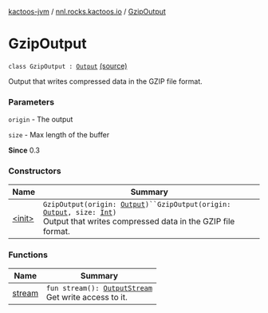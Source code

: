 [kactoos-jvm](../../index.md) / [nnl.rocks.kactoos.io](../index.md) / [GzipOutput](./index.md)

# GzipOutput

`class GzipOutput : `[`Output`](../../nnl.rocks.kactoos/-output/index.md) [(source)](https://github.com/neonailol/kactoos/blob/master/kactoos-jvm/src/main/kotlin/nnl/rocks/kactoos/io/GzipOutput.kt#L15)

Output that writes compressed data in the GZIP file format.

### Parameters

`origin` - The output

`size` - Max length of the buffer

**Since**
0.3

### Constructors

| Name | Summary |
|---|---|
| [&lt;init&gt;](-init-.md) | `GzipOutput(origin: `[`Output`](../../nnl.rocks.kactoos/-output/index.md)`)``GzipOutput(origin: `[`Output`](../../nnl.rocks.kactoos/-output/index.md)`, size: `[`Int`](https://kotlinlang.org/api/latest/jvm/stdlib/kotlin/-int/index.html)`)`<br>Output that writes compressed data in the GZIP file format. |

### Functions

| Name | Summary |
|---|---|
| [stream](stream.md) | `fun stream(): `[`OutputStream`](http://docs.oracle.com/javase/8/docs/api/java/io/OutputStream.html)<br>Get write access to it. |
